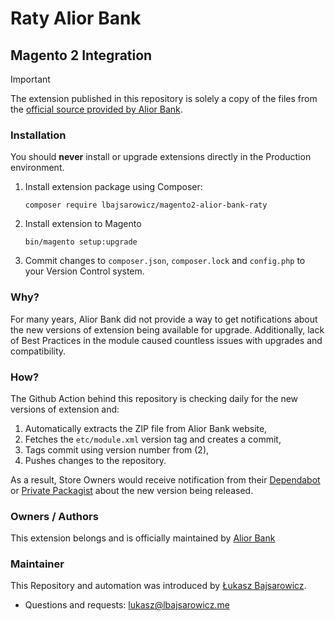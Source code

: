 # Raty Alior Bank
## Magento 2 Integration

> [!IMPORTANT]  
> The extension published in this repository is solely a copy of the files
> from the [official source provided by Alior Bank](https://www.aliorbank.pl/klienci-indywidualni/kredyty-i-pozyczki/kredyty-ratalne/informacje-dla-partnerow-handlowych.html).

### Installation

You should **never** install or upgrade extensions directly in the Production environment.

1. Install extension package using Composer:

       composer require lbajsarowicz/magento2-alior-bank-raty

2. Install extension to Magento

       bin/magento setup:upgrade

3. Commit changes to `composer.json`, `composer.lock` and `config.php` to your Version Control system.

### Why?

For many years, Alior Bank did not provide a way to get notifications about the new versions of extension being available for upgrade. Additionally, lack of Best Practices in the module caused countless issues with upgrades and compatibility.

### How?

The Github Action behind this repository is checking daily for the new versions of extension and:

1. Automatically extracts the ZIP file from Alior Bank website,
2. Fetches the `etc/module.xml` version tag and creates a commit,
3. Tags commit using version number from (2),
4. Pushes changes to the repository.

As a result, Store Owners would receive notification from their [Dependabot](https://github.com/dependabot) or [Private Packagist](https://packagist.com/home) about the new version being released.

### Owners / Authors

This extension belongs and is officially maintained by [Alior Bank](https://www.aliorbank.pl/klienci-indywidualni/kredyty-i-pozyczki/kredyty-ratalne/informacje-dla-partnerow-handlowych.html#zapraszamy-do-kontaktu)

### Maintainer

This Repository and automation was introduced by [Łukasz Bajsarowicz](https://lbajsarowicz.me).
- Questions and requests: [lukasz@lbajsarowicz.me](mailto:lukasz@lbajsarowicz.me)
